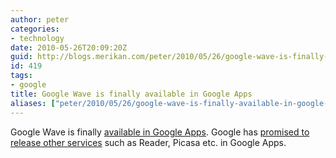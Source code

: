 ```yaml
---
author: peter
categories:
- technology
date: 2010-05-26T20:09:20Z
guid: http://blogs.merikan.com/peter/2010/05/26/google-wave-is-finally-available-in-google-apps/
id: 419
tags:
- google
title: Google Wave is finally available in Google Apps
aliases: ["peter/2010/05/26/google-wave-is-finally-available-in-google-apps/"]
---
```


Google Wave is finally [available in Google Apps](http://googleenterprise.blogspot.com/2010/05/google-wave-labs-available-today-to.html). Google has [promised to release other services](http://googleenterprise.blogspot.com/2010/05/more-google-applications-coming-for.html) such as Reader, Picasa etc. in Google Apps.
